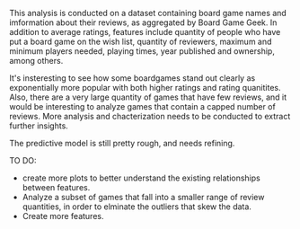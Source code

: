 This analysis is conducted on a dataset containing board game names and imformation about their reviews, as aggregated by Board Game Geek. In addition to average ratings, features include quantity of people who have put a board game on the wish list, quantity of reviewers, maximum and minimum players needed, playing times, year published and ownership, among others. 

It's insteresting to see how some boardgames stand out clearly as exponentially more popular with both higher ratings and rating quanitites. Also, there are a very large quantity of games that have few reviews, and it would be interesting to analyze games that contain a capped number of reviews. More analysis and chacterization needs to be conducted to extract further insights.

The predictive model is still pretty rough, and needs refining.

TO DO:
* create more plots to better understand the existing relationships between features.
* Analyze a subset of games that fall into a smaller range of review quantities, in order to elminate the outliers that skew the data.
* Create more features.